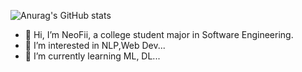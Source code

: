 ![Anurag's GitHub stats](https://github-readme-stats.vercel.app/api?username=NeoFii&show_icons=true)


- 👋 Hi, I’m NeoFii, a college student major in Software Engineering.
- 👀 I’m interested in NLP,Web Dev...
- 🌱 I’m currently learning ML, DL...
<!--
- 💞️ I’m looking to collaborate on ...
- 📫 How to reach me ...
- 😄 Pronouns: ...
- ⚡ Fun fact: ...
-->
<!---
NeoFii/NeoFii is a ✨ special ✨ repository because its `README.md` (this file) appears on your GitHub profile.
You can click the Preview link to take a look at your changes.
--->
